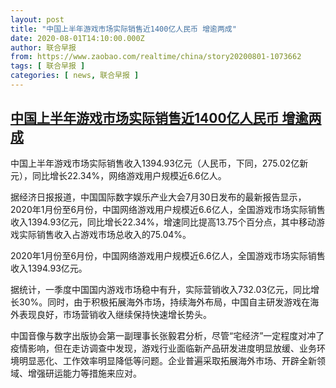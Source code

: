 ```yaml
---
layout: post
title: "中国上半年游戏市场实际销售近1400亿人民币 增逾两成"
date: 2020-08-01T14:10:00.000Z
author: 联合早报
from: https://www.zaobao.com/realtime/china/story20200801-1073662
tags: [ 联合早报 ]
categories: [ news, 联合早报 ]
---
```

<!--1596291000000-->
[中国上半年游戏市场实际销售近1400亿人民币 增逾两成](https://www.zaobao.com/realtime/china/story20200801-1073662)
------

<div>
<p>中国上半年游戏市场实际销售收入1394.93亿元（人民币，下同，275.02亿新元），同比增长22.34%，网络游戏用户规模近6.6亿人。</p><p>据经济日报报道，中国国际数字娱乐产业大会7月30日发布的最新报告显示，2020年1月份至6月份，中国网络游戏用户规模近6.6亿人，全国游戏市场实际销售收入1394.93亿元，同比增长22.34%，增速同比提高13.75个百分点，其中移动游戏实际销售收入占游戏市场总收入的75.04%。</p><p>2020年1月份至6月份，中国网络游戏用户规模近6.6亿人，全国游戏市场实际销售收入1394.93亿元。</p><section id="imu"><div id="dfp-ad-imu1-wrapper" class="dfp-tag-wrapper"><div id="dfp-ad-imu1" class="dfp-tag-wrapper"></div></div></section><p>据统计，一季度中国国内游戏市场稳中有升，实际营销收入732.03亿元，同比增长30%。同时，由于积极拓展海外市场，持续海外布局，中国自主研发游戏在海外表现良好，市场营销收入继续保持快速增长势头。</p><p>中国音像与数字出版协会第一副理事长张毅君分析，尽管“宅经济”一定程度对冲了疫情影响，但在走访调查中发现，游戏行业面临新产品研发进度明显放缓、业务环境明显恶化、工作效率明显降低等问题。企业普遍采取拓展海外市场、开辟全新领域、增强研运能力等措施来应对。</p><div id="innity-in-post"></div><div id="dfp-ad-midarticlespecial-wrapper" class="dfp-tag-wrapper"><div id="dfp-ad-midarticlespecial" class="dfp-tag-wrapper"></div></div>
</div>
